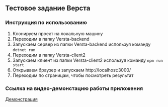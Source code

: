 ## Тестовое задание Верста
### Инструкция по использованию

1. Клонируем проект на локальную машину
2. Переходим в папку Versta-backend 
3. Запускаем сервер из папки Versta-backend используя команду `dotnet run`
4. Переходим в папку Versta-client2
5. Запускаем клиент из папки Versta-client2 используя команду `npm run start`
6. Открываем браузер и запускаем http://localhost:3000/
7. Переходим по страницам, чтобы посмотреть результат

### Ссылка на видео-демонстацию работы приложения
[Демонстрация](https://drive.google.com/file/d/1dAIqhSsAElOPve9gY6nFigQd0sHBuR41/view?usp=sharing)

